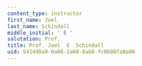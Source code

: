 ```yaml
---
content_type: instructor
first_name: Joel
last_name: Schindall
middle_initial: ' E '
salutation: Prof.
title: Prof. Joel  E  Schindall
uid: 541498a9-0a08-2a60-8ab8-fc0608fa8a00
---
```

